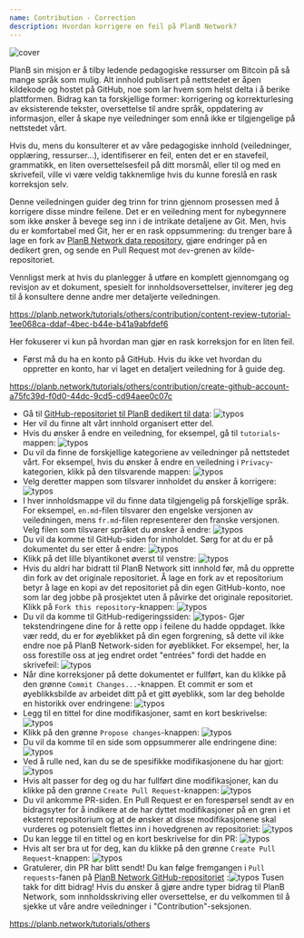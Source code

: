 ```yaml
---
name: Contribution - Correction
description: Hvordan korrigere en feil på PlanB Network?
---
```

![cover](assets/cover.webp)

PlanB sin misjon er å tilby ledende pedagogiske ressurser om Bitcoin på så mange språk som mulig. Alt innhold publisert på nettstedet er åpen kildekode og hostet på GitHub, noe som lar hvem som helst delta i å berike plattformen. Bidrag kan ta forskjellige former: korrigering og korrekturlesing av eksisterende tekster, oversettelse til andre språk, oppdatering av informasjon, eller å skape nye veiledninger som ennå ikke er tilgjengelige på nettstedet vårt.

Hvis du, mens du konsulterer et av våre pedagogiske innhold (veiledninger, opplæring, ressurser...), identifiserer en feil, enten det er en stavefeil, grammatikk, en liten oversettelsesfeil på ditt morsmål, eller til og med en skrivefeil, ville vi være veldig takknemlige hvis du kunne foreslå en rask korreksjon selv.

Denne veiledningen guider deg trinn for trinn gjennom prosessen med å korrigere disse mindre feilene. Det er en veiledning ment for nybegynnere som ikke ønsker å bevege seg inn i de intrikate detaljene av Git. Men, hvis du er komfortabel med Git, her er en rask oppsummering: du trenger bare å lage en fork av [PlanB Network data repository](https://github.com/DecouvreBitcoin/sovereign-university-data), gjøre endringer på en dedikert gren, og sende en Pull Request mot `dev`-grenen av kilde-repositoriet.

Vennligst merk at hvis du planlegger å utføre en komplett gjennomgang og revisjon av et dokument, spesielt for innholdsoversettelser, inviterer jeg deg til å konsultere denne andre mer detaljerte veiledningen.

https://planb.network/tutorials/others/contribution/content-review-tutorial-1ee068ca-ddaf-4bec-b44e-b41a9abfdef6

Her fokuserer vi kun på hvordan man gjør en rask korreksjon for en liten feil.

- Først må du ha en konto på GitHub. Hvis du ikke vet hvordan du oppretter en konto, har vi laget en detaljert veiledning for å guide deg.

https://planb.network/tutorials/others/contribution/create-github-account-a75fc39d-f0d0-44dc-9cd5-cd94aee0c07c


- Gå til [GitHub-repositoriet til PlanB dedikert til data](https://github.com/DecouvreBitcoin/sovereign-university-data):
![typos](assets/01.webp)
- Her vil du finne alt vårt innhold organisert etter del.
- Hvis du ønsker å endre en veiledning, for eksempel, gå til `tutorials`-mappen:
![typos](assets/02.webp)
- Du vil da finne de forskjellige kategoriene av veiledninger på nettstedet vårt. For eksempel, hvis du ønsker å endre en veiledning i `Privacy`-kategorien, klikk på den tilsvarende mappen:
![typos](assets/03.webp)
- Velg deretter mappen som tilsvarer innholdet du ønsker å korrigere:
![typos](assets/04.webp)
- I hver innholdsmappe vil du finne data tilgjengelig på forskjellige språk. For eksempel, `en.md`-filen tilsvarer den engelske versjonen av veiledningen, mens `fr.md`-filen representerer den franske versjonen. Velg filen som tilsvarer språket du ønsker å endre: ![typos](assets/05.webp)
- Du vil da komme til GitHub-siden for innholdet. Sørg for at du er på dokumentet du ser etter å endre: ![typos](assets/06.webp)
- Klikk på det lille blyantikonet øverst til venstre: ![typos](assets/07.webp)
- Hvis du aldri har bidratt til PlanB Network sitt innhold før, må du opprette din fork av det originale repositoriet. Å lage en fork av et repositorium betyr å lage en kopi av det repositoriet på din egen GitHub-konto, noe som lar deg jobbe på prosjektet uten å påvirke det originale repositoriet. Klikk på `Fork this repository`-knappen: ![typos](assets/08.webp)
- Du vil da komme til GitHub-redigeringssiden: ![typos](assets/09.webp)- Gjør tekstendringene dine for å rette opp i feilene du hadde oppdaget. Ikke vær redd, du er for øyeblikket på din egen forgrening, så dette vil ikke endre noe på PlanB Network-siden for øyeblikket. For eksempel, her, la oss forestille oss at jeg endret ordet "entrées" fordi det hadde en skrivefeil: ![typos](assets/10.webp)
- Når dine korreksjoner på dette dokumentet er fullført, kan du klikke på den grønne `Commit Changes...`-knappen. Et commit er som et øyeblikksbilde av arbeidet ditt på et gitt øyeblikk, som lar deg beholde en historikk over endringene: ![typos](assets/11.webp)
- Legg til en tittel for dine modifikasjoner, samt en kort beskrivelse: ![typos](assets/12.webp)
- Klikk på den grønne `Propose changes`-knappen: ![typos](assets/13.webp)
- Du vil da komme til en side som oppsummerer alle endringene dine: ![typos](assets/14.webp)
- Ved å rulle ned, kan du se de spesifikke modifikasjonene du har gjort: ![typos](assets/15.webp)
- Hvis alt passer for deg og du har fullført dine modifikasjoner, kan du klikke på den grønne `Create Pull Request`-knappen: ![typos](assets/16.webp)
- Du vil ankomme PR-siden. En Pull Request er en forespørsel sendt av en bidragsyter for å indikere at de har dyttet modifikasjoner på en gren i et eksternt repositorium og at de ønsker at disse modifikasjonene skal vurderes og potensielt flettes inn i hovedgrenen av repositoriet: ![typos](assets/17.webp)
- Du kan legge til en tittel og en kort beskrivelse for din PR: ![typos](assets/18.webp)
- Hvis alt ser bra ut for deg, kan du klikke på den grønne `Create Pull Request`-knappen: ![typos](assets/19.webp)
- Gratulerer, din PR har blitt sendt! Du kan følge fremgangen i `Pull requests`-fanen på [PlanB Network GitHub-repositoriet](https://github.com/DecouvreBitcoin/sovereign-university-data/pulls) :![typos](assets/20.webp)
Tusen takk for ditt bidrag! Hvis du ønsker å gjøre andre typer bidrag til PlanB Network, som innholdsskriving eller oversettelse, er du velkommen til å sjekke ut våre andre veiledninger i "Contribution"-seksjonen.

https://planb.network/tutorials/others
